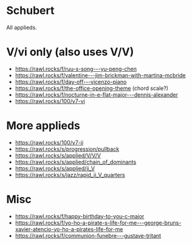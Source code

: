 # Schubert

All applieds.

# V/vi only (also uses V/V)

- https://rawl.rocks/f/ruu-s-song---yu-peng-chen
- https://rawl.rocks/f/valentine---jim-brickman-with-martina-mcbride
- https://rawl.rocks/f/day-off---vicenzo-piano
- https://rawl.rocks/f/the-office-opening-theme (chord scale?)
- https://rawl.rocks/f/nocturne-in-e-flat-major---dennis-alexander
- https://rawl.rocks/100/v7-vi

# More applieds 

- https://rawl.rocks/100/v7-ii
- https://rawl.rocks/s/progression/pullback
- https://rawl.rocks/s/applied/V/V/V
- https://rawl.rocks/s/applied/chain_of_dominants
- https://rawl.rocks/s/applied/ii_V
- https://rawl.rocks/s/jazz/rapid_ii_V_quarters


# Misc

- https://rawl.rocks/f/happy-birthday-to-you-c-major
- https://rawl.rocks/f/yo-ho-a-pirate-s-life-for-me---george-bruns-xavier-atencio-yo-ho-a-pirates-life-for-me
- https://rawl.rocks/f/communion-funebre---gustave-tritant

